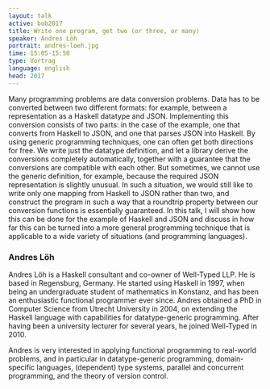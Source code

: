 ```yaml
---
layout: talk
active: bob2017
title: Write one program, get two (or three, or many) 
speaker: Andres Löh
portrait: andres-loeh.jpg
time: 15:05-15:50
type: Vortrag
language: english
head: 2017
---
```


Many programming problems are data conversion problems. Data has to be
converted between two different formats: for example, between a
representation as a Haskell datatype and JSON. Implementing this
conversion consists of two parts: in the case of the example, one that
converts from Haskell to JSON, and one that parses JSON into
Haskell. By using generic programming techniques, one can often get
both directions for free. We write just the datatype definition, and
let a library derive the conversions completely automatically,
together with a guarantee that the conversions are compatible with
each other. But sometimes, we cannot use the generic definition, for
example, because the required JSON representation is slightly
unusual. In such a situation, we would still like to write only one
mapping from Haskell to JSON rather than two, and construct the
program in such a way that a roundtrip property between our conversion
functions is essentially guaranteed. In this talk, I will show how
this can be done for the example of Haskell and JSON and discuss in
how far this can be turned into a more general programming technique
that is applicable to a wide variety of situations (and programming
languages).

### Andres Löh

Andres Löh is a Haskell consultant and co-owner of Well-Typed LLP. He
is based in Regensburg, Germany. He started using Haskell in 1997,
when being an undergraduate student of mathematics in Konstanz, and
has been an enthusiastic functional programmer ever since. Andres
obtained a PhD in Computer Science from Utrecht University in 2004, on
extending the Haskell language with capabilities for datatype-generic
programming. After having been a university lecturer for several
years, he joined Well-Typed in 2010.

Andres is very interested in applying functional programming to
real-world problems, and in particular in datatype-generic
programming, domain-specific languages, (dependent) type systems,
parallel and concurrent programming, and the theory of version
control.
